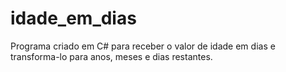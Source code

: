 # idade_em_dias
Programa criado em C# para receber o valor de idade em dias e transforma-lo para anos, meses e dias restantes. 
